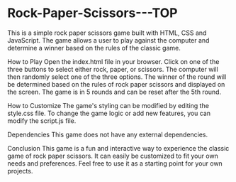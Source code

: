 # Rock-Paper-Scissors---TOP

This is a simple rock paper scissors game built with HTML, CSS and JavaScript. The game allows a user to play against the computer and determine a winner based on the rules of the classic game.

How to Play
Open the index.html file in your browser.
Click on one of the three buttons to select either rock, paper, or scissors.
The computer will then randomly select one of the three options.
The winner of the round will be determined based on the rules of rock paper scissors and displayed on the screen.
The game is in 5 rounds and can be reset after the 5th round.

How to Customize
The game's styling can be modified by editing the style.css file.
To change the game logic or add new features, you can modify the script.js file.

Dependencies
This game does not have any external dependencies.

Conclusion
This game is a fun and interactive way to experience the classic game of rock paper scissors. It can easily be customized to fit your own needs and preferences. Feel free to use it as a starting point for your own projects.
